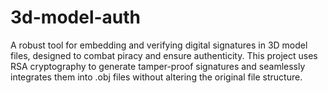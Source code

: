 # 3d-model-auth
A robust tool for embedding and verifying digital signatures in 3D model files, designed to combat piracy and ensure authenticity. This project uses RSA cryptography to generate tamper-proof signatures and seamlessly integrates them into .obj files without altering the original file structure.
